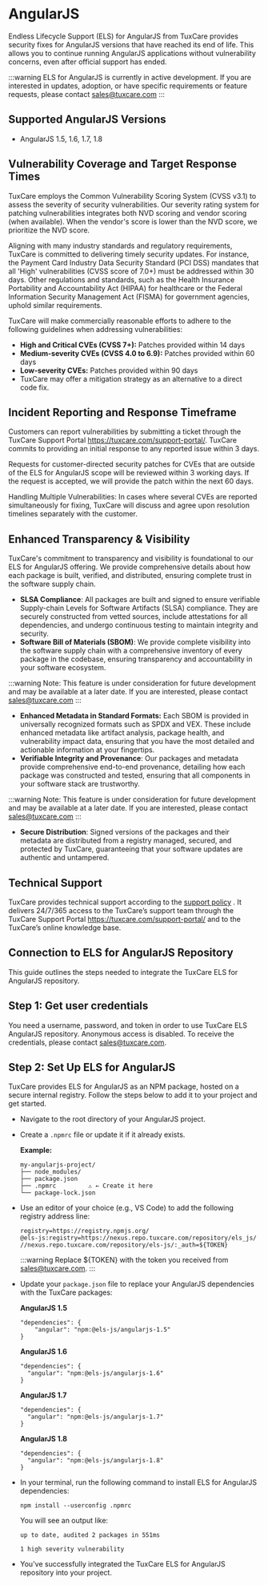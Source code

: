 # AngularJS

Endless Lifecycle Support (ELS) for AngularJS from TuxCare provides security fixes for AngularJS versions that have reached its end of life. This allows you to continue running AngularJS applications without vulnerability concerns, even after official support has ended.

:::warning
ELS for AngularJS is currently in active development. If you are interested in updates, adoption, or have specific requirements or feature requests, please contact [sales@tuxcare.com](mailto:sales@tuxcare.com)
:::

## Supported AngularJS Versions

* AngularJS 1.5, 1.6, 1.7, 1.8

## Vulnerability Coverage and Target Response Times

TuxCare employs the Common Vulnerability Scoring System (CVSS v3.1) to assess the severity of security vulnerabilities. Our severity rating system for patching vulnerabilities integrates both NVD scoring and vendor scoring (when available). When the vendor's score is lower than the NVD score, we prioritize the NVD score.

Aligning with many industry standards and regulatory requirements, TuxCare is committed to delivering timely security updates. For instance, the Payment Card Industry Data Security Standard (PCI DSS) mandates that all 'High' vulnerabilities (CVSS score of 7.0+) must be addressed within 30 days. Other regulations and standards, such as the Health Insurance Portability and Accountability Act (HIPAA) for healthcare or the Federal Information Security Management Act (FISMA) for government agencies, uphold similar requirements.

TuxCare will make commercially reasonable efforts to adhere to the following guidelines when addressing vulnerabilities:

* **High and Critical CVEs (CVSS 7+):** Patches provided within 14 days
* **Medium-severity CVEs (CVSS 4.0 to 6.9):** Patches provided within 60 days
* **Low-severity CVEs:** Patches provided within 90 days
* TuxCare may offer a mitigation strategy as an alternative to a direct code fix.

## Incident Reporting and Response Timeframe

Customers can report vulnerabilities by submitting a ticket through the TuxCare Support Portal <https://tuxcare.com/support-portal/>. TuxCare commits to providing an initial response to any reported issue within 3 days.

Requests for customer-directed security patches for CVEs that are outside of the ELS for AngularJS scope will be reviewed within 3 working days. If the request is accepted, we will provide the patch within the next 60 days.

Handling Multiple Vulnerabilities: In cases where several CVEs are reported simultaneously for fixing, TuxCare will discuss and agree upon resolution timelines separately with the customer.

## Enhanced Transparency & Visibility

TuxCare's commitment to transparency and visibility is foundational to our ELS for AngularJS offering. We provide comprehensive details about how each package is built, verified, and distributed, ensuring complete trust in the software supply chain.

* **SLSA Compliance**: All packages are built and signed to ensure verifiable Supply-chain Levels for Software Artifacts (SLSA) compliance. They are securely constructed from vetted sources, include attestations for all dependencies, and undergo continuous testing to maintain integrity and security.
* **Software Bill of Materials (SBOM)**: We provide complete visibility into the software supply chain with a comprehensive inventory of every package in the codebase, ensuring transparency and accountability in your software ecosystem.

:::warning
Note: This feature is under consideration for future development and may be available at a later date. If you are interested, please contact [sales@tuxcare.com](mailto:sales@tuxcare.com)
:::

* **Enhanced Metadata in Standard Formats:** Each SBOM is provided in universally recognized formats such as SPDX and VEX. These include enhanced metadata like artifact analysis, package health, and vulnerability impact data, ensuring that you have the most detailed and actionable information at your fingertips.
* **Verifiable Integrity and Provenance**: Our packages and metadata provide comprehensive end-to-end provenance, detailing how each package was constructed and tested, ensuring that all components in your software stack are trustworthy.

:::warning
Note: This feature is under consideration for future development and may be available at a later date. If you are interested, please contact [sales@tuxcare.com](mailto:sales@tuxcare.com)
:::

* **Secure Distribution**: Signed versions of the packages and their metadata are distributed from a registry managed, secured, and protected by TuxCare, guaranteeing that your software updates are authentic and untampered.

## Technical Support

TuxCare provides technical support according to the [support policy](https://tuxcare.com/TuxCare-support-policy.pdf?_gl=1*9hjdum*_up*MQ..*_ga*MTQ0MTM0NTI4OC4xNjk5Mzk2ODYy*_ga_Z539WTSZ80*MTY5OTM5Njg2MC4xLjAuMTY5OTM5Njg2MC4wLjAuMA..*_ga_1790YFKF4F*MTY5OTM5Njg2MC4xLjAuMTY5OTM5Njg2MC4wLjAuMA..*_ga_64QBSWJJGS*MTY5OTM5Njg2MC4xLjAuMTY5OTM5Njg2MC4wLjAuMA..) . It delivers 24/7/365 access to the TuxCare’s support team through the TuxCare Support Portal <https://tuxcare.com/support-portal/> and to the TuxCare’s online knowledge base.

## Connection to ELS for AngularJS Repository

This guide outlines the steps needed to integrate the TuxCare ELS for AngularJS repository.

## Step 1: Get user credentials

You need a username, password, and token in order to use TuxCare ELS AngularJS repository. Anonymous access is disabled. To receive the credentials, please contact [sales@tuxcare.com](mailto:sales@tuxcare.com).

## Step 2: Set Up ELS for AngularJS

TuxCare provides ELS for AngularJS as an NPM package, hosted on a secure internal registry. Follow the steps below to add it to your project and get started.

* Navigate to the root directory of your AngularJS project.
* Create a `.npmrc` file or update it if it already exists.

  **Example:**

  ```text
  my-angularjs-project/
  ├── node_modules/
  ├── package.json
  ├── .npmrc         ⚠️ ← Create it here
  └── package-lock.json
  ```

* Use an editor of your choice (e.g., VS Code) to add the following registry address line:

  <CodeWithCopy>

  ```text
  registry=https://registry.npmjs.org/
  @els-js:registry=https://nexus.repo.tuxcare.com/repository/els_js/
  //nexus.repo.tuxcare.com/repository/els-js/:_auth=${TOKEN}
  ```

  </CodeWithCopy>

  :::warning
  Replace ${TOKEN} with the token you received from [sales@tuxcare.com](mailto:sales@tuxcare.com).
  :::

* Update your `package.json` file to replace your AngularJS dependencies with the TuxCare packages:

  **AngularJS 1.5**

  <CodeWithCopy>

  ```text
  "dependencies": {
      "angular": "npm:@els-js/angularjs-1.5"
  }
  ```

  </CodeWithCopy>

  **AngularJS 1.6**

  <CodeWithCopy>

  ```text
  "dependencies": {
    "angular": "npm:@els-js/angularjs-1.6"
  }
  ```

  </CodeWithCopy>

  **AngularJS 1.7**

  <CodeWithCopy>

  ```text
  "dependencies": {
    "angular": "npm:@els-js/angularjs-1.7"
  }
  ```

  </CodeWithCopy>

  **AngularJS 1.8**

  <CodeWithCopy>

  ```text
  "dependencies": {
    "angular": "npm:@els-js/angularjs-1.8"
  }
  ```

  </CodeWithCopy>

* In your terminal, run the following command to install ELS for AngularJS dependencies:

  <CodeWithCopy>

  ```text
  npm install --userconfig .npmrc
  ```

  </CodeWithCopy>

  You will see an output like:

  ```text
  up to date, audited 2 packages in 551ms

  1 high severity vulnerability
  ```

* You've successfully integrated the TuxCare ELS for AngularJS repository into your project.
